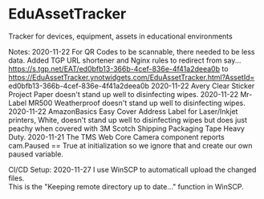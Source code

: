 # EduAssetTracker
Tracker for devices, equipment, assets in educational environments

Notes:
  2020-11-22 For QR Codes to be scannable, there needed to be less data.
   Added TGP URL shortener and Nginx rules to redirect from say...
   https://s.tgp.net/EAT/ed0bfb13-366b-4cef-836e-4f41a2deea0b
    to
   https://EduAssetTracker.ynotwidgets.com/EduAssetTracker.html?AssetId=
    ed0bfb13-366b-4cef-836e-4f41a2deea0b
  2020-11-22 Avery Clear Sticker Project Paper doesn't stand up well to 
   disinfecting wipes.
  2020-11-22 Mr-Label MR500 Weatherproof doesn't stand up well to disinfecting
   wipes.
  2020-11-22 AmazonBasics Easy Cover Address Label for Laser/Inkjet printers,
   White, doesn't stand up well to disinfecting wipes but does just peachy
   when covered with 3M Scotch Shipping Packaging Tape Heavy Duty.
  2020-11-21 The TMS Web Core Camera component reports cam.Paused == True at
   initialization so we ignore that and create our own paused variable.
   
CI/CD Setup:
  2020-11-27 I use WinSCP to automaticall upload the changed files.  
   This is the "Keeping remote directory up to date..." function in 
   WinSCP.
   

